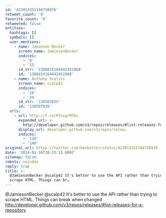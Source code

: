 ```yaml
---
id: '423913351194750976'
retweet_count: '0'
favorite_count: '0'
retweeted: false
entities:
  hashtags: []
  symbols: []
  user_mentions:
    - name: Jamieson Becker
      screen_name: JamiesonBecker
      indices:
        - '0'
        - '15'
      id_str: '1308814164442451968'
      id: '1308814164442451968'
    - name: Anthony Scalisi
      screen_name: scalp42
      indices:
        - '16'
        - '24'
      id_str: '130507835'
      id: '130507835'
  urls:
    - url: http://t.co/P7sxgrM7Ac
      expanded_url: >-
        http://developer.github.com/v3/repos/releases/#list-releases-for-a-repository
      display_url: developer.github.com/v3/repos/relea…
      indices:
        - '118'
        - '140'
original_url: https://twitter.com/benbalter/status/423913351194750976
date: '2014-01-16T20:23:13.000Z'
sitemap: false
robots: noindex
reply: true
title: >-
  @JamiesonBecker @scalp42 It's better to use the API rather than trying to
  scrape HTML. Things can br…
---
```


@JamiesonBecker @scalp42 It's better to use the API rather than trying to scrape HTML. Things can break when changed  http://developer.github.com/v3/repos/releases/#list-releases-for-a-repository